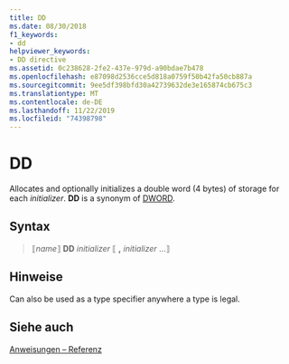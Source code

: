 ```yaml
---
title: DD
ms.date: 08/30/2018
f1_keywords:
- dd
helpviewer_keywords:
- DD directive
ms.assetid: 0c238628-2fe2-437e-979d-a90bdae7b478
ms.openlocfilehash: e87098d2536cce5d818a0759f50b42fa50cb887a
ms.sourcegitcommit: 9ee5df398bfd30a42739632de3e165874cb675c3
ms.translationtype: MT
ms.contentlocale: de-DE
ms.lasthandoff: 11/22/2019
ms.locfileid: "74398798"
---
```

# <a name="dd"></a>DD

Allocates and optionally initializes a double word (4 bytes) of storage for each *initializer*. **DD** is a synonym of [DWORD](../../assembler/masm/dword.md).

## <a name="syntax"></a>Syntax

> ⟦*name*⟧ **DD** *initializer* ⟦ __,__ *initializer* ...⟧

## <a name="remarks"></a>Hinweise

Can also be used as a type specifier anywhere a type is legal.

## <a name="see-also"></a>Siehe auch

[Anweisungen – Referenz](../../assembler/masm/directives-reference.md)
